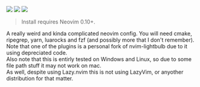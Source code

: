 <a href="https://dotfyle.com/danielosw/nvimconfig"><img src="https://dotfyle.com/danielosw/nvimconfig/badges/plugins?style=flat" /></a>
<a href="https://dotfyle.com/danielosw/nvimconfig"><img src="https://dotfyle.com/danielosw/nvimconfig/badges/leaderkey?style=flat" /></a>
<a href="https://dotfyle.com/danielosw/nvimconfig"><img src="https://dotfyle.com/danielosw/nvimconfig/badges/plugin-manager?style=flat" /></a>
 > Install requires Neovim 0.10+.

A really weird and kinda complicated neovim config.
You will need cmake, ripegrep, yarn, luarocks and fzf (and possibly more that I don't remember).  
Note that one of the plugins is a personal fork of nvim-lightbulb due to it using depreciated code.  
Also note that this is entirly tested on Windows and Linux, so due to some file path stuff it may not work on mac.  
As well, despite using Lazy.nvim this is not using LazyVim, or anyother distribution for that matter.
